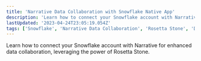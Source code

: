 ```yaml
---
title: 'Narrative Data Collaboration with Snowflake Native App'
description: 'Learn how to connect your Snowflake account with Narrative for enhanced data collaboration, leveraging the power of Rosetta Stone.'
lastUpdated: '2023-04-24T23:05:19.054Z'
tags: ['Snowflake', 'Narrative Data Collaboration', 'Rosetta Stone', 'Data Integration']
---
```


Learn how to connect your Snowflake account with Narrative for enhanced data collaboration, leveraging the power of Rosetta Stone. 